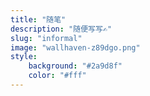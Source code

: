 ```yaml
---
title: "随笔"
description: "随便写写✍"
slug: "informal"
image: "wallhaven-z89dgo.png"
style:
    background: "#2a9d8f"
    color: "#fff"
---
```

